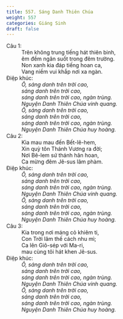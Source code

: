 ```yaml
---
title: 557. Sáng Danh Thiên Chúa
weight: 557
categories: Giáng Sinh
draft: false
---
```

<dl><dt>Câu 1:</dt><dd data-verse="1">Trên không trung tiếng hát thiên binh, <br/>êm đềm ngân suốt trong đêm trường. <br/>Non xanh kia đáp tiếng hoan ca, <br/>Vang niềm vui khắp nơi xa ngàn. </dd><dt>Điệp khúc:</dt><dd data-chorus="1"><em>Ô, sáng danh trên trời cao, <br/>sáng danh trên trời cao, <br/>sáng danh trên trời cao, ngàn trùng. <br/>Nguyện Danh Thiên Chúa vinh quang. <br/>Ô, sáng danh trên trời cao, <br/>sáng danh trên trời cao, <br/>sáng danh trên trời cao, ngàn trùng. <br/>Nguyện Danh Thiên Chúa huy hoàng. </em></dd><dt>Câu 2:</dt><dd data-verse="2">Kìa mau mau đến Bết-lê-hem, <br/>Xin quỳ tôn Thánh Vương ra đời; <br/>Nơi Bê-lem sứ thánh hân hoan, <br/>Ca mừng đêm Jê-sus lâm phàm. </dd><dt>Điệp khúc:</dt><dd data-chorus="1"><em>Ô, sáng danh trên trời cao, <br/>sáng danh trên trời cao, <br/>sáng danh trên trời cao, ngàn trùng. <br/>Nguyện Danh Thiên Chúa vinh quang. <br/>Ô, sáng danh trên trời cao, <br/>sáng danh trên trời cao, <br/>sáng danh trên trời cao, ngàn trùng. <br/>Nguyện Danh Thiên Chúa huy hoàng. </em></dd><dt>Câu 3:</dt><dd data-verse="3">Kia trong nơi máng cỏ khiêm ti, <br/>Con Trời lâm thế cách nhu mì; <br/>Ca lên Giô-sép với Ma-ri, <br/>mau cùng tôi hát khen Jê-sus. </dd><dt>Điệp khúc:</dt><dd data-chorus="1"><em>Ô, sáng danh trên trời cao, <br/>sáng danh trên trời cao, <br/>sáng danh trên trời cao, ngàn trùng. <br/>Nguyện Danh Thiên Chúa vinh quang. <br/>Ô, sáng danh trên trời cao, <br/>sáng danh trên trời cao, <br/>sáng danh trên trời cao, ngàn trùng. <br/>Nguyện Danh Thiên Chúa huy hoàng. </em></dd></dl>